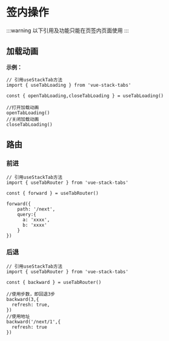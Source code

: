 # 签内操作
:::warning
以下引用及功能只能在页签内页面使用
:::
## 加载动画
**示例：**

```typescript:line-numbers
// 引用useStackTab方法
import { useTabLoading } from 'vue-stack-tabs'

const { openTabLoading,closeTabLoading } = useTabLoading()

//打开加载动画
openTabLoading()
//关闭加载动画
closeTabLoading()
```

## 路由

### 前进
```typescript:line-numbers
// 引用useStackTab方法
import { useTabRouter } from 'vue-stack-tabs'

const { forward } = useTabRouter()

forward({
    path: '/next',
    query:{
      a: 'xxxx',
      b: 'xxxx'
    }
})
```

### 后退
```typescript:line-numbers
// 引用useStackTab方法
import { useTabRouter } from 'vue-stack-tabs'

const { backward } = useTabRouter()

//使用步数，即回退3步
backward(3,{
  refresh: true,
})
//使用地址
backward('/next/1',{
  refresh: true
})
```